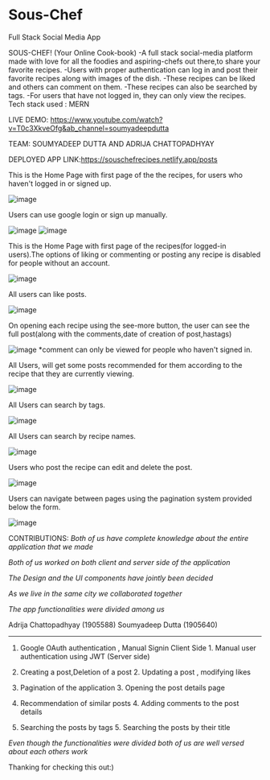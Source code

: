 # Sous-Chef
Full Stack Social Media App

SOUS-CHEF!
(Your Online Cook-book)
-A full stack social-media platform made with love for all the foodies and aspiring-chefs out there,to share your favorite recipes.
-Users with proper authentication can log in and post their favorite
recipes along with images of the dish.
-These recipes can be liked and others can comment on them.
-These recipes can also be searched by tags.
-For users that have not logged in, they can only view the recipes.
Tech stack used : MERN

LIVE DEMO:
https://www.youtube.com/watch?v=T0c3XkveOfg&ab_channel=soumyadeepdutta

TEAM: SOUMYADEEP DUTTA AND ADRIJA CHATTOPADHYAY

DEPLOYED APP LINK:https://souschefrecipes.netlify.app/posts

This is the Home Page with first page of the the recipes, for users who haven't logged in or signed up.

![image](https://user-images.githubusercontent.com/79828073/124432712-8bc5f400-dd8f-11eb-9484-c5250e2f2dd7.png)


Users can use google login or sign up manually.

![image](https://user-images.githubusercontent.com/79828073/124432533-5c16ec00-dd8f-11eb-9135-0e8152f7d5eb.png)
![image](https://user-images.githubusercontent.com/79828073/124432581-689b4480-dd8f-11eb-8ec9-b4b5752f8441.png)


This is the Home Page with first page of the recipes(for logged-in users).The options of liking or commenting or posting any recipe is disabled for people without an account.

![image](https://user-images.githubusercontent.com/79828073/124425449-30433880-dd86-11eb-957b-856d7feea1b6.png)

All users can like posts.

![image](https://user-images.githubusercontent.com/79828073/124431174-ac8d4a00-dd8d-11eb-8bea-debe413051f1.png)

On opening each recipe using the see-more button, the user can see the full post(along with the comments,date of creation of post,hastags)

![image](https://user-images.githubusercontent.com/79828073/124427371-ef98ee80-dd88-11eb-82d3-6f4d922467a3.png)
*comment can only be viewed for people who haven't signed in.

All Users, will get some posts recommended for them according to the recipe that they are currently viewing.

![image](https://user-images.githubusercontent.com/79828073/124430508-e14cd180-dd8c-11eb-932b-caa614a963e7.png)

All Users can search by tags.

![image](https://user-images.githubusercontent.com/79828073/124430742-2ec93e80-dd8d-11eb-88f3-7537dce3fffd.png)

All Users can search by recipe names.

![image](https://user-images.githubusercontent.com/79828073/124430788-3c7ec400-dd8d-11eb-9c92-0e9abd45b211.png)

Users who post the recipe can edit and delete the post.

![image](https://user-images.githubusercontent.com/79828073/124430871-54564800-dd8d-11eb-97fa-7c443479d7c3.png)

Users can navigate between pages using the pagination system provided below the form.

![image](https://user-images.githubusercontent.com/79828073/124431820-861bde80-dd8e-11eb-8012-fa4c1132a697.png)


CONTRIBUTIONS:
*Both of us have complete knowledge about the entire application that we made*

*Both of us worked on both client and server side of the application*

*The Design and the UI components have jointly been decided*

*As we live in the same city we collaborated together*

*The app functionalities were divided among us*

Adrija Chattopadhyay  (1905588)                                          Soumyadeep Dutta      (1905640)
------------------------------                                           --------------------------------
1. Google OAuth authentication , Manual Signin Client Side              1. Manual user authentication using JWT (Server side)

2. Creating a post,Deletion of a post                                   2. Updating a post , modifying likes

3. Pagination of the application                                        3. Opening the post details page

4. Recommendation of similar posts                                      4. Adding comments to the post details

5. Searching the posts by tags                                          5. Searching the posts by their title



*Even though the functionalities were divided both of us are well versed about each others work*


Thanking for checking this out:)







